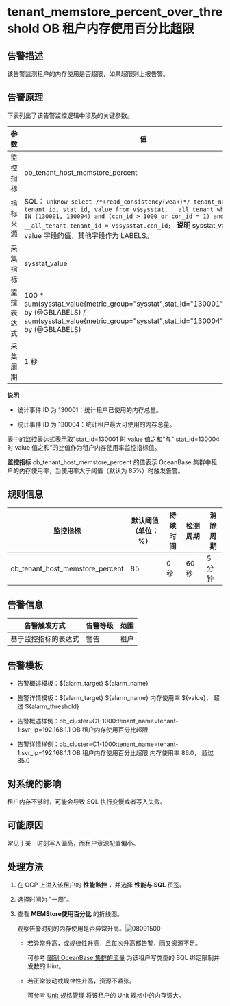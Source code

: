 tenant_memstore_percent_over_threshold OB 租户内存使用百分比超限 
==========================================================================



**告警描述** 
-----------------------------

该告警监测租户的内存使用是否超限，如果超限则上报告警。

告警原理 
-------------------------

下表列出了该告警监控逻辑中涉及的关键参数。


|  参数   |                                                                                                                                                                            值                                                                                                                                                                            |
|-------|---------------------------------------------------------------------------------------------------------------------------------------------------------------------------------------------------------------------------------------------------------------------------------------------------------------------------------------------------------|
| 监控指标  | ob_tenant_host_memstore_percent                                                                                                                                                                                                                                                                                                                         |
| 指标来源  | SQL： ```unknow select /*+read_consistency(weak)*/ tenant_name, tenant_id, stat_id, value from v$sysstat, __all_tenant where stat_id IN (130001, 130004) and (con_id > 1000 or con_id = 1) and __all_tenant.tenant_id = v$sysstat.con_id; ```  **说明**  sysstat_value 取 value 字段的值，其他字段作为 LABELS。 |
| 采集指标  | sysstat_value                                                                                                                                                                                                                                                                                                                                           |
| 监控表达式 | 100 \* sum(sysstat_value{metric_group="sysstat",stat_id="130001",@LABELS}) by (@GBLABELS) / sum(sysstat_value{metric_group="sysstat",stat_id="130004",@LABELS}) by (@GBLABELS)                                                                                                                                                                          |
| 采集周期  | 1 秒                                                                                                                                                                                                                                                                                                                                                     |


**说明**



* 统计事件 ID 为 130001：统计租户已使用的内存总量。

  

* 统计事件 ID 为 130004：统计租户最大可使用的内存总量。

  




表中的监控表达式表示取"stat_id=130001 时 value 值之和"与" stat_id=130004 时 value 值之和"的比值作为租户内存使用率监控指标值。

**监控指标** ob_tenant_host_memstore_percent 的值表示 OceanBase 集群中租户的内存使用率，当使用率大于阈值（默认为 85%）时触发告警。

**规则信息** 
-----------------------------



|              监控指标               | 默认阈值（单位：%） | 持续时间 | 检测周期 | 消除周期 |
|---------------------------------|------------|------|------|------|
| ob_tenant_host_memstore_percent | 85         | 0 秒  | 60 秒 | 5 分钟 |



**告警信息** 
-----------------------------



|   告警触发方式   | 告警等级 | 范围 |
|------------|------|----|
| 基于监控指标的表达式 | 警告   | 租户 |



**告警模板** 
-----------------------------

* 告警概述模板：${alarm_target} ${alarm_name}

  

* 告警详情模板：${alarm_target} ${alarm_name} 内存使用率 ${value}， 超过 ${alarm_threshold}

  

* 告警概述样例：ob_cluster=C1-1000:tenant_name=tenant-1:svr_ip=192.168.1.1 OB 租户内存使用百分比超限

  

* 告警详情样例：ob_cluster=C1-1000:tenant_name=tenant-1:svr_ip=192.168.1.1 OB 租户内存使用百分比超限 内存使用率 86.0， 超过 85.0

  




**对系统的影响** 
-------------------------------

租户内存不够时，可能会导致 SQL 执行变慢或者写入失败。

**可能原因** 
-----------------------------

常见于某一时刻写入偏高，而租户资源配置偏小。

**处理方法** 
-----------------------------

1. 在 OCP 上进入该租户的 **性能监控** ，并选择 **性能与 SQL** 页签。

   

2. 选择时间为 "一周"。

   

3. 查看 **MEMStore使用百分比** 的折线图。

   观察告警时刻的内存使用是否异常升高。![08091500](https://help-static-aliyun-doc.aliyuncs.com/assets/img/zh-CN/8431719261/p302467.png)
   * 若异常升高，或规律性升高，且每次升高都告警，而又资源不足。

     可参考 [限制 OceanBase 集群的流量](/zh-CN/4.alarm-reference/4.alarm-appendix/5.limit-the-inbound-traffic-of-the-oceanbase-cluster.md) 为该租户写类型的 SQL 绑定限制并发数的 Hint。
     
   
   * 若正常波动或规律性升高，资源不紧张。

     可参考 [Unit 规格管理](/zh-CN/3.ob-cloud-platform/5.manage-tenants/2.basic-tenant-operations/3.unit-specification-management.md) 将该租户的 Unit 规格中的内存调大。
     
   

   



